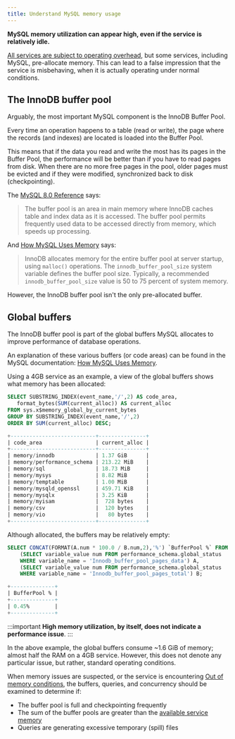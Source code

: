 ```yaml
---
title: Understand MySQL memory usage
---
```


**MySQL memory utilization can appear high, even if the service is
relatively idle.**

[All services are subject to operating overhead](/docs/platform/concepts/service-memory-limits), but some services, including MySQL, pre-allocate memory.
This can lead to a false impression that the service is misbehaving,
when it is actually operating under normal conditions.

## The InnoDB buffer pool

Arguably, the most important MySQL component is the InnoDB Buffer Pool.

Every time an operation happens to a table (read or write), the page
where the records (and indexes) are located is loaded into the Buffer
Pool.

This means that if the data you read and write the most has its pages in
the Buffer Pool, the performance will be better than if you have to read
pages from disk. When there are no more free pages in the pool, older
pages must be evicted and if they were modified, synchronized back to
disk (checkpointing).

The [MySQL 8.0
Reference](https://dev.mysql.com/doc/refman/8.0/en/innodb-buffer-pool.html)
says:

> The buffer pool is an area in main memory where InnoDB caches table
> and index data as it is accessed. The buffer pool permits frequently
> used data to be accessed directly from memory, which speeds up
> processing.

And [How MySQL Uses
Memory](https://dev.mysql.com/doc/refman/8.0/en/memory-use.html) says:

> InnoDB allocates memory for the entire buffer pool at server startup,
> using `malloc()` operations. The `innodb_buffer_pool_size` system
> variable defines the buffer pool size. Typically, a recommended
> `innodb_buffer_pool_size` value is 50 to 75 percent of system memory.

However, the InnoDB buffer pool isn't the only pre-allocated buffer.

## Global buffers

The InnoDB buffer pool is part of the global buffers MySQL allocates to
improve performance of database operations.

An explanation of these various buffers (or code areas) can be found in
the MySQL documentation: [How MySQL Uses
Memory](https://dev.mysql.com/doc/refman/8.0/en/memory-use.html).

Using a 4GB service as an example, a view of the global buffers shows
what memory has been allocated:

```sql
SELECT SUBSTRING_INDEX(event_name,'/',2) AS code_area,
   format_bytes(SUM(current_alloc)) AS current_alloc
FROM sys.x$memory_global_by_current_bytes
GROUP BY SUBSTRING_INDEX(event_name,'/',2)
ORDER BY SUM(current_alloc) DESC;

+---------------------------+---------------+
| code_area                 | current_alloc |
+---------------------------+---------------+
| memory/innodb             | 1.37 GiB      |
| memory/performance_schema | 213.22 MiB    |
| memory/sql                | 18.73 MiB     |
| memory/mysys              | 8.82 MiB      |
| memory/temptable          | 1.00 MiB      |
| memory/mysqld_openssl     | 459.71 KiB    |
| memory/mysqlx             | 3.25 KiB      |
| memory/myisam             |  728 bytes    |
| memory/csv                |  120 bytes    |
| memory/vio                |   80 bytes    |
+---------------------------+---------------+
```

Although allocated, the buffers may be relatively empty:

```sql
SELECT CONCAT(FORMAT(A.num * 100.0 / B.num,2),'%') `BufferPool %` FROM
    (SELECT variable_value num FROM performance_schema.global_status
    WHERE variable_name = 'Innodb_buffer_pool_pages_data') A,
    (SELECT variable_value num FROM performance_schema.global_status
    WHERE variable_name = 'Innodb_buffer_pool_pages_total') B;

+--------------+
| BufferPool % |
+--------------+
| 0.45%        |
+--------------+
```

:::important
**High memory utilization, by itself, does not indicate a performance
issue**.
:::

In the above example, the global buffers consume \~1.6 GiB of memory;
almost half the RAM on a 4GB service. However, this does not denote any
particular issue, but rather, standard operating conditions.

When memory issues are suspected, or the service is encountering
[Out of memory conditions](/docs/platform/concepts/out-of-memory-conditions), the buffers, queries, and concurrency should be examined to
determine if:

-   The buffer pool is full and checkpointing frequently
-   The sum of the buffer pools are greater than the
    [available service memory](/docs/platform/concepts/service-memory-limits)
-   Queries are generating excessive temporary (spill) files
